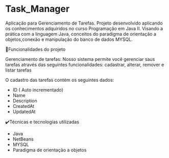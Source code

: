 # Task_Manager

Aplicação para Gerenciamento de Tarefas.
Projeto desenvolvido aplicando os conhecimentos adquiridos no curso Programação em Java II. Visando a prática com a linguagem Java,
conceitos do paradigma de orientação a objetos,conexão e manipulação do banco de dados MYSQL.

🔨Funcionalidades do projeto

 Gerenciamento de tarefas: Nosso sistema permite você gerenciar saus tarefas através das seguintes funcionalidades: cadastrar, alterar, remover e listar tarefas

O cadastro das tarefas contém os seguintes dados:

* ID ( Auto incrementado)
* Name
* Description
* CreatedAt
* UpdatedAt

✔️Técnicas e tecnologias utilizadas

* Java
* NetBeans
* MYSQL
* Paradigma de orientação a objetos

